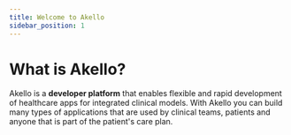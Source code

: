 ```yaml
---
title: Welcome to Akello
sidebar_position: 1
---
```



# What is Akello?
Akello is a **developer platform** that enables flexible and rapid development of healthcare apps for integrated clinical models. With Akello you can build many types of applications that are used by clinical teams, patients and anyone that is part of the patient's care plan.



